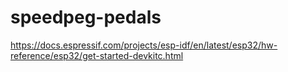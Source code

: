 # speedpeg-pedals

https://docs.espressif.com/projects/esp-idf/en/latest/esp32/hw-reference/esp32/get-started-devkitc.html